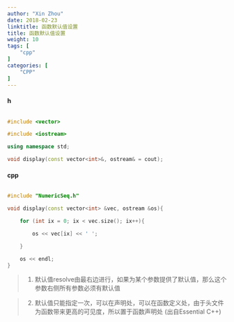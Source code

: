 ```yaml
---
author: "Xin Zhou"
date: 2018-02-23
linktitle: 函数默认值设置
title: 函数默认值设置
weight: 10
tags: [
    "cpp"
]
categories: [
    "CPP"
]
---
```

#### h

```cpp

#include <vector>

#include <iostream>

using namespace std;

void display(const vector<int>&, ostream& = cout);

```

#### cpp

```cpp

#include "NumericSeq.h"

void display(const vector<int> &vec, ostream &os){

    for (int ix = 0; ix < vec.size(); ix++){

        os << vec[ix] << ' ';

    }

    os << endl;
}

```

> 1. 默认值resolve由最右边进行，如果为某个参数提供了默认值，那么这个参数右侧所有参数必须有默认值  

> 2. 默认值只能指定一次，可以在声明处，可以在函数定义处，由于头文件为函数带来更高的可见度，所以置于函数声明处  (出自Essential C++)